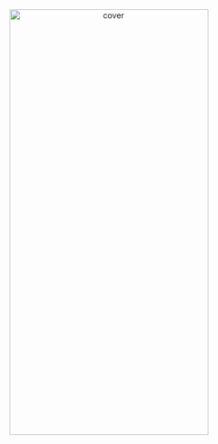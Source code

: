 <div align="center">
<img width="350px" height = "750px" src="https://res.cloudinary.com/nitishbiswas/image/upload/v1643196313/Screenshot_20220126_155040_ibwh7h.jpg" alt="cover" />
</div>
